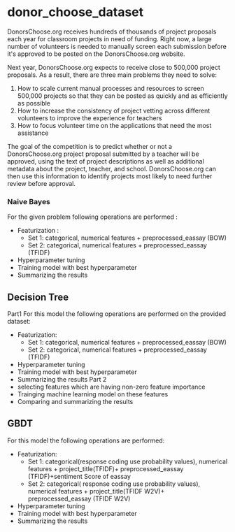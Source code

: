 # donor_choose_dataset
DonorsChoose.org receives hundreds of thousands of project proposals each year for classroom projects in need of funding. Right now, a large number of volunteers is needed to manually screen each submission before it's approved to be posted on the DonorsChoose.org website.

Next year, DonorsChoose.org expects to receive close to 500,000 project proposals. As a result, there are three main problems they need to solve:

1. How to scale current manual processes and resources to screen 500,000 projects so that they can be posted as quickly and as efficiently as possible
2. How to increase the consistency of project vetting across different volunteers to improve the experience for teachers
3. How to focus volunteer time on the applications that need the most assistance

The goal of the competition is to predict whether or not a DonorsChoose.org project proposal submitted by a teacher will be approved, using the text of project descriptions as well as additional metadata about the project, teacher, and school. DonorsChoose.org can then use this information to identify projects most likely to need further review before approval.

### Naive Bayes
For the given problem following operations are performed :
* Featurization :
    - Set 1: categorical, numerical features + preprocessed_eassay (BOW)
    - Set 2: categorical, numerical features + preprocessed_eassay (TFIDF)
* Hyperparameter tuning
* Training model with best hyperparameter 
* Summarizing the results

## Decision Tree
Part1 
For this model the following operations are performed on the provided dataset:
* Featurization:
    - Set 1: categorical, numerical features + preprocessed_eassay (BOW)
    - Set 2: categorical, numerical features + preprocessed_eassay (TFIDF)
* Hyperparameter tuning
* Training model with best hyperparameter 
* Summarizing the results
Part 2 
* selecting features which are having non-zero feature importance
* Trainging machine learning model on these features
* Comparing and summarizing the results

## GBDT
For this model the following operations are performed:
* Featurization:
    - Set 1: categorical(response coding use probability values), 
            numerical features + project_title(TFIDF)+
            preprocessed_eassay (TFIDF)+sentiment Score of eassay
    - Set 2: categorical( response coding use probability values), 
            numerical features + project_title(TFIDF W2V)+ 
                preprocessed_eassay (TFIDF W2V)
* Hyperparameter tuning
* Training model with best hyperparameter 
* Summarizing the results



